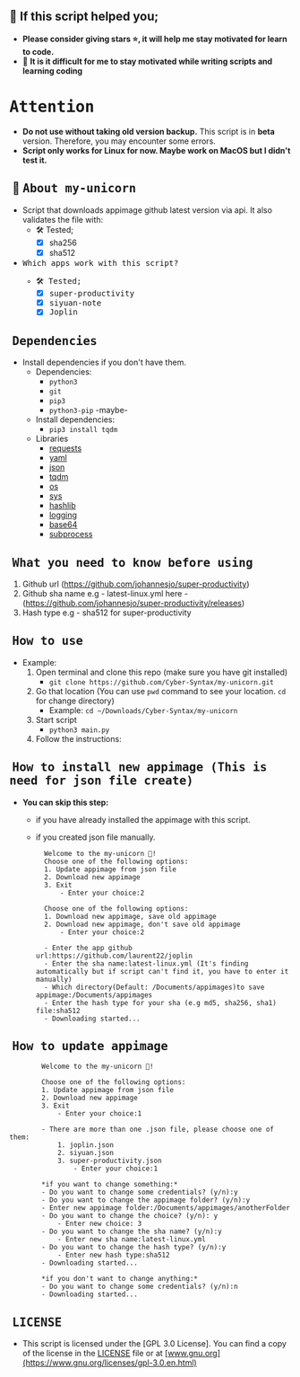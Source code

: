 ## 🙏 If this script helped you;
- **Please consider giving stars ⭐, it will help me stay motivated for learn to code.** 
- 🤯 **It is it difficult for me to stay motivated while writing scripts and learning coding**

# <samp>Attention<samp>
- **Do not use without taking old version backup.** This script is in **beta** version. Therefore, you may encounter some errors.
- **Script only works for Linux for now. Maybe work on MacOS but I didn't test it.**


## ‎ 🦄 <samp>About my-unicorn<samp>
- Script that downloads appimage github latest version via api. It also validates the file with:
    - 🛠️ Tested; 
        - [X] sha256
        - [X] sha512
- <samp>Which apps work with this script?<samp>
    - 🛠️ Tested; 
        - [X] super-productivity
        - [X] siyuan-note
        - [X] Joplin    

## ‎ <samp>Dependencies<samp>
- Install dependencies if you don't have them.
    - Dependencies:
        - `python3`
        - `git`
        - `pip3`
        - `python3-pip` -maybe-
    - Install dependencies:    
        - `pip3 install tqdm`
    - Libraries
        - [requests](https://pypi.org/project/requests/)
        - [yaml](https://pypi.org/project/PyYAML/)
        - [json](https://docs.python.org/3/library/json.html)
        - [tqdm](https://pypi.org/project/tqdm/)
        - [os](https://docs.python.org/3/library/os.html)
        - [sys](https://docs.python.org/3/library/sys.html)
        - [hashlib](https://docs.python.org/3/library/hashlib.html)
        - [logging](https://docs.python.org/3/library/logging.html)
        - [base64](https://docs.python.org/3/library/base64.html)
        - [subprocess](https://docs.python.org/3/library/subprocess.html)

## ‎ <samp>What you need to know before using<samp>
1. Github url (https://github.com/johannesjo/super-productivity)
2. Github sha name e.g - latest-linux.yml here - (https://github.com/johannesjo/super-productivity/releases)
3. Hash type e.g - sha512 for super-productivity

## ‎ <samp>How to use<samp>
- Example:
    1. Open terminal and clone this repo (make sure you have git installed)
        - `git clone https://github.com/Cyber-Syntax/my-unicorn.git`
    2. Go that location (You can use `pwd` command to see your location. `cd` for change directory)
        - Example: `cd ~/Downloads/Cyber-Syntax/my-unicorn`
    3. Start script   
        - `python3 main.py`
    4. Follow the instructions:
## ‎ <samp>How to install new appimage (This is need for json file create)<samp>
- **You can skip this step:**
    - if you have already installed the appimage with this script.
    - if you created json file manually.

            Welcome to the my-unicorn 🦄!
            Choose one of the following options:
            1. Update appimage from json file
            2. Download new appimage
            3. Exit
                - Enter your choice:2
            
            Choose one of the following options:
            1. Download new appimage, save old appimage
            2. Download new appimage, don't save old appimage
                - Enter your choice:2

            - Enter the app github url:https://github.com/laurent22/joplin
            - Enter the sha name:latest-linux.yml (It's finding automatically but if script can't find it, you have to enter it manually)
            - Which directory(Default: /Documents/appimages)to save appimage:/Documents/appimages
            - Enter the hash type for your sha (e.g md5, sha256, sha1) file:sha512
            - Downloading started...      
        
## ‎ <samp>How to update appimage<samp>
            
            Welcome to the my-unicorn 🦄!
            
            Choose one of the following options:
            1. Update appimage from json file
            2. Download new appimage
            3. Exit
                - Enter your choice:1
            
            - There are more than one .json file, please choose one of them:
                1. joplin.json
                2. siyuan.json
                3. super-productivity.json
                    - Enter your choice:1
            
            *if you want to change something:*
            - Do you want to change some credentials? (y/n):y
            - Do you want to change the appimage folder? (y/n):y
            - Enter new appimage folder:/Documents/appimages/anotherFolder
            - Do you want to change the choice? (y/n): y
                - Enter new choice: 3
            - Do you want to change the sha name? (y/n):y
                - Enter new sha name:latest-linux.yml
            - Do you want to change the hash type? (y/n):y
                - Enter new hash type:sha512            
            - Downloading started...
            
            *if you don't want to change anything:*
            - Do you want to change some credentials? (y/n):n
            - Downloading started...


## ‎ <samp>LICENSE<samp>
- This script is licensed under the [GPL 3.0 License].
You can find a copy of the license in the [LICENSE](https://github.com/Cyber-Syntax/my-unicorn/blob/main/LICENSE) file or at [www.gnu.org](https://www.gnu.org/licenses/gpl-3.0.en.html)
